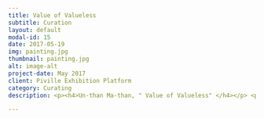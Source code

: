 ```yaml
---
title: Value of Valueless
subtitle: Curation
layout: default
modal-id: 15
date: 2017-05-19
img: painting.jpg
thumbnail: painting.jpg
alt: image-alt
project-date: May 2017
client: Piville Exhibition Platform
category: Curating
description: <p><h4>Un-than Ma-than, " Value of Valueless" </h4></p> <p> I usually do a lot of "useless things". I make installation art and drawings. There are tons of drawings at home that are covered in dust, but I still make sketches. One day, I began to question these behaviors. Why am I  carried away by these personal works of art rather than on productive works that society pursues for weigh the profitability of it? What kind of attraction keeps people from continuing their own creative activities? I arranged an exhibition on curiosity and desire to collect their works and interview them.</p> <p>I collected works from people who created their works by making their own 'obnoxious things'. Some of the exhibitors made songs, and some made card games out of Korea’s political issues. The works of so many people gathered: people who gives handmade calendar to acquaintances, people who makes beautiful earrings, people who paints, people who writes poetry, calligraphy,  makes magazines, and so on.</p> <p>All the works contained the enthusiasm and vitality of the creator. Now, in the gray city, the creations exude a unique energy. Their energy is conveyed to the audience. One of my acquaintances rated it as the best among all exhibition works he had seen recently. In a city without color, he said, "I felt energy and a unique concentration and enthusiasm of the artists.”</p> <p>I think that perhaps what is judged to be useless and worthless is more worthy to an individual’s life than reasonable calculations. The present age pursues rational human character. They say to plan before acting and invest in something economically valuable. But the activities that make our lives colorful are never 'profitable'. Even if others say it is useless, it is not the case for the parties.'Obnoxious things', ‘hobbies’, and 'parties' bring enthusiasm to the daily life. 'Obnoxious things' are never worthless. It gives us the power to infuse life into our lives and lead it in our own way. It stimulates other stimuli and senses in life.</p>

---
```

